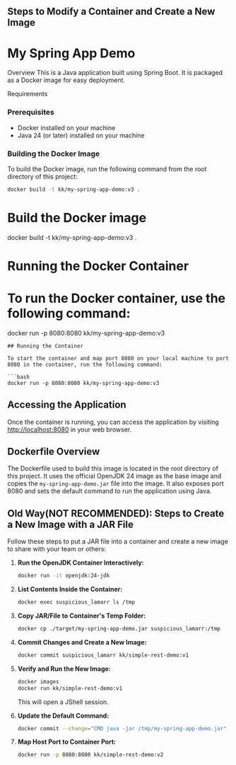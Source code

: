 ## Steps to Modify a Container and Create a New Image

My Spring App Demo
======================

Overview
This is a Java application built using Spring Boot. It is packaged as a Docker image for easy deployment.

Requirements

### Prerequisites

- Docker installed on your machine
- Java 24 (or later) installed on your machine

### Building the Docker Image

To build the Docker image, run the following command from the root directory of this project:

```bash
docker build -t kk/my-spring-app-demo:v3 .
```

# Build the Docker image

docker build -t kk/my-spring-app-demo:v3 .

# Running the Docker Container

# To run the Docker container, use the following command:

docker run -p 8080:8080 kk/my-spring-app-demo:v3

```
## Running the Container

To start the container and map port 8080 on your local machine to port 8080 in the container, run the following command:

```bash
docker run -p 8080:8080 kk/my-spring-app-demo:v3
```

## Accessing the Application

Once the container is running, you can access the application by visiting [http://localhost:8080](http://localhost:8080)
in your web browser.

## Dockerfile Overview

The Dockerfile used to build this image is located in the root directory of this project. It uses the official OpenJDK
24 image as the base image and copies the `my-spring-app-demo.jar` file into the image. It also exposes port 8080 and
sets the default command to run the application using Java.

## Old Way(NOT RECOMMENDED): Steps to Create a New Image with a JAR File

Follow these steps to put a JAR file into a container and create a new image to share with your team or others:

1. **Run the OpenJDK Container Interactively:**

   ```sh
   docker run -it openjdk:24-jdk
   ```

2. **List Contents Inside the Container:**

   ```sh
   docker exec suspicious_lamarr ls /tmp
   ```

3. **Copy JAR/File to Container's Temp Folder:**

   ```sh
   docker cp ./target/my-spring-app-demo.jar suspicious_lamarr:/tmp
   ```

4. **Commit Changes and Create a New Image:**

   ```sh
   docker commit suspicious_lamarr kk/simple-rest-demo:v1
   ```

5. **Verify and Run the New Image:**

   ```sh
   docker images
   docker run kk/simple-rest-demo:v1
   ```

   This will open a JShell session.

6. **Update the Default Command:**

   ```sh
   docker commit --change="CMD java -jar /tmp/my-spring-app-demo.jar" suspicious_lamarr kk/simple-rest-demo:v2
   ```

7. **Map Host Port to Container Port:**

   ```sh
   docker run -p 8080:8080 kk/simple-rest-demo:v2
   ```